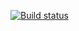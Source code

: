 [![Build status](https://ci.appveyor.com/api/projects/status/h4v34ne914i3l1qn?svg=true)](https://ci.appveyor.com/project/AnnaEV1990/patternstask1-ivb4x)
